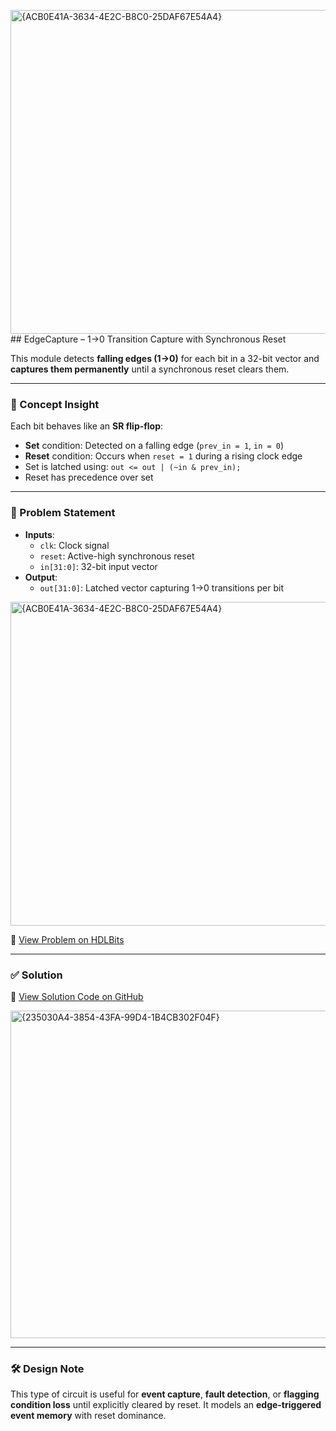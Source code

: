 <img width="518" alt="{ACB0E41A-3634-4E2C-B8C0-25DAF67E54A4}" src="https://github.com/user-attachments/assets/5223f2ff-bd0d-4603-b3e1-aa08e5cadf67" />## EdgeCapture – 1→0 Transition Capture with Synchronous Reset

This module detects **falling edges (1→0)** for each bit in a 32-bit vector and **captures them permanently** until a synchronous reset clears them.

---

### 🧠 Concept Insight  
Each bit behaves like an **SR flip-flop**:  
- **Set** condition: Detected on a falling edge (`prev_in = 1`, `in = 0`)  
- **Reset** condition: Occurs when `reset = 1` during a rising clock edge  
- Set is latched using: `out <= out | (~in & prev_in);`  
- Reset has precedence over set

---

### 📘 Problem Statement  
- **Inputs**:  
  - `clk`: Clock signal  
  - `reset`: Active-high synchronous reset  
  - `in[31:0]`: 32-bit input vector  
- **Output**:  
  - `out[31:0]`: Latched vector capturing 1→0 transitions per bit  

<img width="518" alt="{ACB0E41A-3634-4E2C-B8C0-25DAF67E54A4}" src="https://github.com/user-attachments/assets/0863a2e8-6f65-4dab-8415-05558b3e7780" />


🔗 [View Problem on HDLBits](https://hdlbits.01xz.net/wiki/Edgecapture)

---

### ✅ Solution  
📄 [View Solution Code on GitHub](https://github.com/EswarAdithya011/HDLBits/blob/main/Problem%20Sets/5.%20Finite%20State%20Machines/Edgecapture.v)

<img width="524" alt="{235030A4-3854-43FA-99D4-1B4CB302F04F}" src="https://github.com/user-attachments/assets/d5d6dc69-099e-4105-9aff-efe36e8df3e8" />

---

### 🛠 Design Note  
This type of circuit is useful for **event capture**, **fault detection**, or **flagging condition loss** until explicitly cleared by reset. It models an **edge-triggered event memory** with reset dominance.
